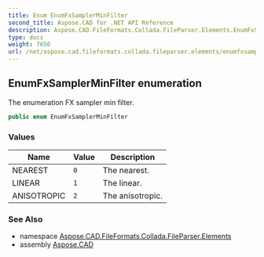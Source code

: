 ```yaml
---
title: Enum EnumFxSamplerMinFilter
second_title: Aspose.CAD for .NET API Reference
description: Aspose.CAD.FileFormats.Collada.FileParser.Elements.EnumFxSamplerMinFilter enum. The enumeration FX sampler min filter
type: docs
weight: 7650
url: /net/aspose.cad.fileformats.collada.fileparser.elements/enumfxsamplerminfilter/
---
```

## EnumFxSamplerMinFilter enumeration

The enumeration FX sampler min filter.

```csharp
public enum EnumFxSamplerMinFilter
```

### Values

| Name | Value | Description |
| --- | --- | --- |
| NEAREST | `0` | The nearest. |
| LINEAR | `1` | The linear. |
| ANISOTROPIC | `2` | The anisotropic. |

### See Also

* namespace [Aspose.CAD.FileFormats.Collada.FileParser.Elements](../../aspose.cad.fileformats.collada.fileparser.elements/)
* assembly [Aspose.CAD](../../)


